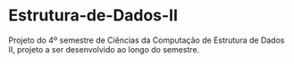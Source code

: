 # Estrutura-de-Dados-II
Projeto do 4º semestre de Ciências da Computação de Estrutura de Dados II, projeto a ser desenvolvido ao longo do semestre.
